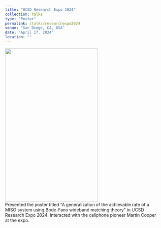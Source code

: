 ```yaml
---
title: "UCSD Research Expo 2024"
collection: talks
type: "Poster"
permalink: /talks/researchexpo2024
venue: "San Diego, CA, USA"
date: "April 17, 2024"
location: ""
---
```

<img src="https://nvdeshpa.github.io/files/Nitish_and_Martin.jpg" width="300" height="500" style="float:top">
<br>
Presented the poster titled "A generalization of the achievable rate of a MISO system using Bode-Fano wideband matching theory" in UCSD Research Expo 2024.  Interacted with the cellphone pioneer Martin Cooper at the expo.
<br>
